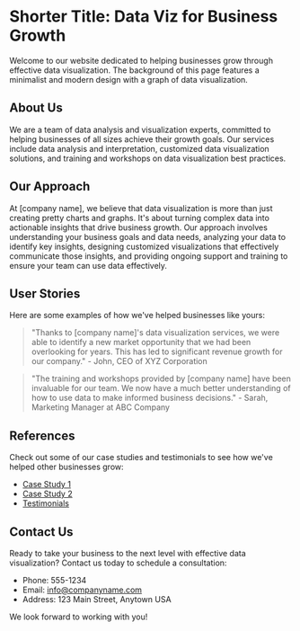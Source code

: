 <!--font:Open Sans-->

# Shorter Title: Data Viz for Business Growth

Welcome to our website dedicated to helping businesses grow through effective data visualization. The background of this page features a minimalist and modern design with a graph of data visualization.

## About Us

We are a team of data analysis and visualization experts, committed to helping businesses of all sizes achieve their growth goals. Our services include data analysis and interpretation, customized data visualization solutions, and training and workshops on data visualization best practices.

## Our Approach

At [company name], we believe that data visualization is more than just creating pretty charts and graphs. It's about turning complex data into actionable insights that drive business growth. Our approach involves understanding your business goals and data needs, analyzing your data to identify key insights, designing customized visualizations that effectively communicate those insights, and providing ongoing support and training to ensure your team can use data effectively.

## User Stories

Here are some examples of how we've helped businesses like yours:

> "Thanks to [company name]'s data visualization services, we were able to identify a new market opportunity that we had been overlooking for years. This has led to significant revenue growth for our company." - John, CEO of XYZ Corporation

> "The training and workshops provided by [company name] have been invaluable for our team. We now have a much better understanding of how to use data to make informed business decisions." - Sarah, Marketing Manager at ABC Company

## References

Check out some of our case studies and testimonials to see how we've helped other businesses grow:

- [Case Study 1](#)
- [Case Study 2](#)
- [Testimonials](#)

## Contact Us

Ready to take your business to the next level with effective data visualization? Contact us today to schedule a consultation:

- Phone: 555-1234
- Email: info@companyname.com
- Address: 123 Main Street, Anytown USA

We look forward to working with you!

<!--

Write me content for website with wallpaper which alt text is:

"A wallpaper with a graph of data visualization, in a minimalist and modern design."

The name/title of the page should not be 1:1 copy of the alt text but rather a real content of the website which is using this wallpaper.

- Use markdown format 
- Start with heading
- Heading should be short and concise
- The content should look like a real website 
- The website should not be about the wallpaper, wallpaper is just a related background
- Heading should be contain work "wallpaper" or "background"
- Include real sections like references, contact, user stories, etc. use things relevant to the page purpose.
- Feel free to use structure like headings, bullets, numbering, blockquotes, paragraphs, horizontal lines, etc.
- You can use formatting like bold or _italic_
- You can include UTF-8 emojis
- Links should be only #hash anchors (and you can refer to the document itself)
- Do not include images


---


# Data Visualization for Business Growth

Welcome to our website dedicated to helping businesses grow through effective data visualization. Our minimalist and modern design philosophy is reflected in the wallpaper on this page, which features a graph of data visualization.

## About Us

We are a team of experts in data analysis and visualization, with years of experience helping businesses of all sizes achieve their growth goals. Our services include:

- Data analysis and interpretation
- Customized data visualization solutions
- Training and workshops on data visualization best practices

## Our Approach

At [company name], we believe that data visualization is not just about creating pretty charts and graphs. It's about turning complex data into actionable insights that drive business growth. Our approach involves:

1. Understanding your business goals and data needs
2. Analyzing your data to identify key insights
3. Designing customized visualizations that effectively communicate those insights
4. Providing ongoing support and training to ensure your team can use data effectively

## User Stories

Here are some examples of how we've helped businesses like yours:

> "Thanks to [company name]'s data visualization services, we were able to identify a new market opportunity that we had been overlooking for years. This has led to significant revenue growth for our company." - John, CEO of XYZ Corporation

> "The training and workshops provided by [company name] have been invaluable for our team. We now have a much better understanding of how to use data to make informed business decisions." - Sarah, Marketing Manager at ABC Company

## References

Check out some of our case studies and testimonials to see how we've helped other businesses grow:

- [Case Study 1](#)
- [Case Study 2](#)
- [Testimonials](#)

## Contact Us

Ready to take your business to the next level with effective data visualization? Contact us today to schedule a consultation:

- Phone: 555-1234
- Email: info@companyname.com
- Address: 123 Main Street, Anytown USA

We look forward to working with you!


---


Heading is too long, rewrite whole content.


---


# Grow Your Business with Effective Data Visualization

Welcome to our website dedicated to helping businesses grow through effective data visualization. Our minimalist and modern design philosophy is reflected in the background of this page, which features a graph of data visualization.

## About Us

We are experts in data analysis and visualization, with years of experience helping businesses of all sizes achieve their growth goals. Our services include data analysis and interpretation, customized data visualization solutions, and training and workshops on data visualization best practices.

## Our Approach

At [company name], we believe that data visualization is not just about creating pretty charts and graphs. It's about turning complex data into actionable insights that drive business growth. Our approach involves understanding your business goals and data needs, analyzing your data to identify key insights, designing customized visualizations that effectively communicate those insights, and providing ongoing support and training to ensure your team can use data effectively.

## User Stories

Here are some examples of how we've helped businesses like yours:

> "Thanks to [company name]'s data visualization services, we were able to identify a new market opportunity that we had been overlooking for years. This has led to significant revenue growth for our company." - John, CEO of XYZ Corporation

> "The training and workshops provided by [company name] have been invaluable for our team. We now have a much better understanding of how to use data to make informed business decisions." - Sarah, Marketing Manager at ABC Company

## References

Check out some of our case studies and testimonials to see how we've helped other businesses grow:

- [Case Study 1](#)
- [Case Study 2](#)
- [Testimonials](#)

## Contact Us

Ready to take your business to the next level with effective data visualization? Contact us today to schedule a consultation:

- Phone: 555-1234
- Email: info@companyname.com
- Address: 123 Main Street, Anytown USA

We look forward to working with you!


---


Heading is too long, rewrite whole content.


---


# Effective Data Visualization for Business Growth

Welcome to our website dedicated to helping businesses grow through effective data visualization. Our modern and minimalist design philosophy is reflected in the background of this page, which features a graph of data visualization.

## About Us

We are a team of data analysis and visualization experts with years of experience helping businesses of all sizes achieve their growth goals. Our services include data analysis and interpretation, customized data visualization solutions, and training and workshops on data visualization best practices.

## Our Approach

At [company name], we believe that data visualization is not just about creating pretty charts and graphs. It's about turning complex data into actionable insights that drive business growth. Our approach involves understanding your business goals and data needs, analyzing your data to identify key insights, designing customized visualizations that effectively communicate those insights, and providing ongoing support and training to ensure your team can use data effectively.

## User Stories

Here are some examples of how we've helped businesses like yours:

> "Thanks to [company name]'s data visualization services, we were able to identify a new market opportunity that we had been overlooking for years. This has led to significant revenue growth for our company." - John, CEO of XYZ Corporation

> "The training and workshops provided by [company name] have been invaluable for our team. We now have a much better understanding of how to use data to make informed business decisions." - Sarah, Marketing Manager at ABC Company

## References

Check out some of our case studies and testimonials to see how we've helped other businesses grow:

- [Case Study 1](#)
- [Case Study 2](#)
- [Testimonials](#)

## Contact Us

Ready to take your business to the next level with effective data visualization? Contact us today to schedule a consultation:

- Phone: 555-1234
- Email: info@companyname.com
- Address: 123 Main Street, Anytown USA

We look forward to working with you!


---


Heading is too long, rewrite whole content.


---


# Data Visualization Solutions for Business Growth

Welcome to our website dedicated to helping businesses grow through effective data visualization. The background of this page features a minimalist and modern design with a graph of data visualization.

## About Us

We are a team of data analysis and visualization experts, committed to helping businesses of all sizes achieve their growth goals. Our services include data analysis and interpretation, customized data visualization solutions, and training and workshops on data visualization best practices.

## Our Approach

At [company name], we believe that data visualization is more than just creating pretty charts and graphs. It's about turning complex data into actionable insights that drive business growth. Our approach involves understanding your business goals and data needs, analyzing your data to identify key insights, designing customized visualizations that effectively communicate those insights, and providing ongoing support and training to ensure your team can use data effectively.

## User Stories

Here are some examples of how we've helped businesses like yours:

> "Thanks to [company name]'s data visualization services, we were able to identify a new market opportunity that we had been overlooking for years. This has led to significant revenue growth for our company." - John, CEO of XYZ Corporation

> "The training and workshops provided by [company name] have been invaluable for our team. We now have a much better understanding of how to use data to make informed business decisions." - Sarah, Marketing Manager at ABC Company

## References

Check out some of our case studies and testimonials to see how we've helped other businesses grow:

- [Case Study 1](#)
- [Case Study 2](#)
- [Testimonials](#)

## Contact Us

Ready to take your business to the next level with effective data visualization? Contact us today to schedule a consultation:

- Phone: 555-1234
- Email: info@companyname.com
- Address: 123 Main Street, Anytown USA

We look forward to working with you!


---


Write me a Google font which is best fitting for the website.

Pick from the list:
- Montserrat
- Poppins
- Barlow Condensed
- Great Vibes
- Dancing Script
- IBM Plex Sans
- Futura
- Open Sans
- Inter
- Lobster
- Raleway
- Roboto
- Playfair Display
- Alegreya
- Orbitron
- Exo 2
- Lato


Write just the font name nothing else.


---


Open Sans

-->
